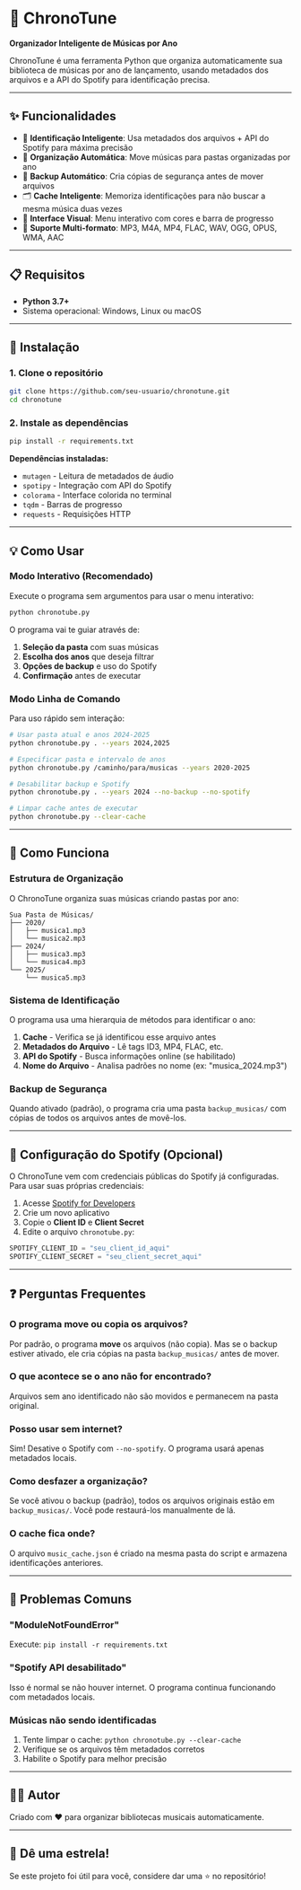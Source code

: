 # 🎵 ChronoTune

**Organizador Inteligente de Músicas por Ano**

ChronoTune é uma ferramenta Python que organiza automaticamente sua biblioteca de músicas por ano de lançamento, usando metadados dos arquivos e a API do Spotify para identificação precisa.

---

## ✨ Funcionalidades

- 🎯 **Identificação Inteligente**: Usa metadados dos arquivos + API do Spotify para máxima precisão
- 📁 **Organização Automática**: Move músicas para pastas organizadas por ano
- 💾 **Backup Automático**: Cria cópias de segurança antes de mover arquivos
- 🗂️ **Cache Inteligente**: Memoriza identificações para não buscar a mesma música duas vezes
- 🎨 **Interface Visual**: Menu interativo com cores e barra de progresso
- 🎼 **Suporte Multi-formato**: MP3, M4A, MP4, FLAC, WAV, OGG, OPUS, WMA, AAC

---

## 📋 Requisitos

- **Python 3.7+**
- Sistema operacional: Windows, Linux ou macOS

---

## 🚀 Instalação

### 1. Clone o repositório

```bash
git clone https://github.com/seu-usuario/chronotune.git
cd chronotune
```

### 2. Instale as dependências

```bash
pip install -r requirements.txt
```

**Dependências instaladas:**
- `mutagen` - Leitura de metadados de áudio
- `spotipy` - Integração com API do Spotify
- `colorama` - Interface colorida no terminal
- `tqdm` - Barras de progresso
- `requests` - Requisições HTTP

---

## 💡 Como Usar

### Modo Interativo (Recomendado)

Execute o programa sem argumentos para usar o menu interativo:

```bash
python chronotube.py
```

O programa vai te guiar através de:
1. **Seleção da pasta** com suas músicas
2. **Escolha dos anos** que deseja filtrar
3. **Opções de backup** e uso do Spotify
4. **Confirmação** antes de executar

### Modo Linha de Comando

Para uso rápido sem interação:

```bash
# Usar pasta atual e anos 2024-2025
python chronotube.py . --years 2024,2025

# Especificar pasta e intervalo de anos
python chronotube.py /caminho/para/musicas --years 2020-2025

# Desabilitar backup e Spotify
python chronotube.py . --years 2024 --no-backup --no-spotify

# Limpar cache antes de executar
python chronotube.py --clear-cache
```

---

## 📂 Como Funciona

### Estrutura de Organização

O ChronoTune organiza suas músicas criando pastas por ano:

```
Sua Pasta de Músicas/
├── 2020/
│   ├── musica1.mp3
│   └── musica2.mp3
├── 2024/
│   ├── musica3.mp3
│   └── musica4.mp3
└── 2025/
    └── musica5.mp3
```

### Sistema de Identificação

O programa usa uma hierarquia de métodos para identificar o ano:

1. **Cache** - Verifica se já identificou esse arquivo antes
2. **Metadados do Arquivo** - Lê tags ID3, MP4, FLAC, etc.
3. **API do Spotify** - Busca informações online (se habilitado)
4. **Nome do Arquivo** - Analisa padrões no nome (ex: "musica_2024.mp3")

### Backup de Segurança

Quando ativado (padrão), o programa cria uma pasta `backup_musicas/` com cópias de todos os arquivos antes de movê-los.

---

## 🔧 Configuração do Spotify (Opcional)

O ChronoTune vem com credenciais públicas do Spotify já configuradas. Para usar suas próprias credenciais:

1. Acesse [Spotify for Developers](https://developer.spotify.com/dashboard)
2. Crie um novo aplicativo
3. Copie o **Client ID** e **Client Secret**
4. Edite o arquivo `chronotube.py`:

```python
SPOTIFY_CLIENT_ID = "seu_client_id_aqui"
SPOTIFY_CLIENT_SECRET = "seu_client_secret_aqui"
```

---

## ❓ Perguntas Frequentes

### O programa move ou copia os arquivos?

Por padrão, o programa **move** os arquivos (não copia). Mas se o backup estiver ativado, ele cria cópias na pasta `backup_musicas/` antes de mover.

### O que acontece se o ano não for encontrado?

Arquivos sem ano identificado não são movidos e permanecem na pasta original.

### Posso usar sem internet?

Sim! Desative o Spotify com `--no-spotify`. O programa usará apenas metadados locais.

### Como desfazer a organização?

Se você ativou o backup (padrão), todos os arquivos originais estão em `backup_musicas/`. Você pode restaurá-los manualmente de lá.

### O cache fica onde?

O arquivo `music_cache.json` é criado na mesma pasta do script e armazena identificações anteriores.

---

## 🐛 Problemas Comuns

### "ModuleNotFoundError"

Execute: `pip install -r requirements.txt`

### "Spotify API desabilitado"

Isso é normal se não houver internet. O programa continua funcionando com metadados locais.

### Músicas não sendo identificadas

1. Tente limpar o cache: `python chronotube.py --clear-cache`
2. Verifique se os arquivos têm metadados corretos
3. Habilite o Spotify para melhor precisão

---

## 👨‍💻 Autor

Criado com ❤️ para organizar bibliotecas musicais automaticamente.

---

## 🌟 Dê uma estrela!

Se este projeto foi útil para você, considere dar uma ⭐ no repositório!
